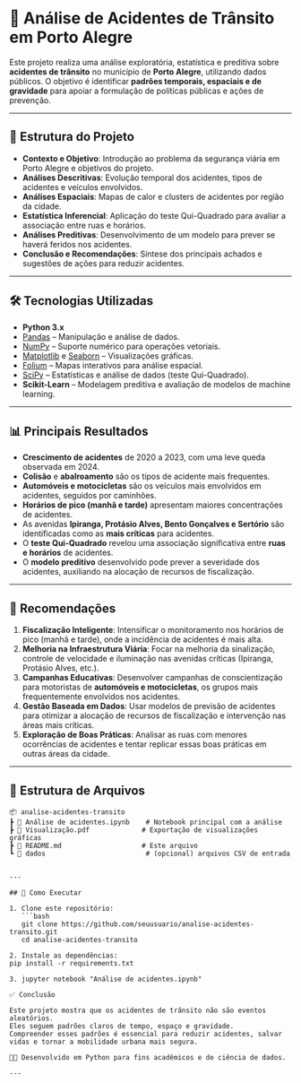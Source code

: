 # 🚦 Análise de Acidentes de Trânsito em Porto Alegre

Este projeto realiza uma análise exploratória, estatística e preditiva sobre **acidentes de trânsito** no município de **Porto Alegre**, utilizando dados públicos. O objetivo é identificar **padrões temporais, espaciais e de gravidade** para apoiar a formulação de políticas públicas e ações de prevenção.

---

## 📑 Estrutura do Projeto

- **Contexto e Objetivo**: Introdução ao problema da segurança viária em Porto Alegre e objetivos do projeto.
- **Análises Descritivas**: Evolução temporal dos acidentes, tipos de acidentes e veículos envolvidos.
- **Análises Espaciais**: Mapas de calor e clusters de acidentes por região da cidade.
- **Estatística Inferencial**: Aplicação do teste Qui-Quadrado para avaliar a associação entre ruas e horários.
- **Análises Preditivas**: Desenvolvimento de um modelo para prever se haverá feridos nos acidentes.
- **Conclusão e Recomendações**: Síntese dos principais achados e sugestões de ações para reduzir acidentes.

---

## 🛠️ Tecnologias Utilizadas

- **Python 3.x**
- [Pandas](https://pandas.pydata.org/) – Manipulação e análise de dados.
- [NumPy](https://numpy.org/) – Suporte numérico para operações vetoriais.
- [Matplotlib](https://matplotlib.org/) e [Seaborn](https://seaborn.pydata.org/) – Visualizações gráficas.
- [Folium](https://python-visualization.github.io/folium/) – Mapas interativos para análise espacial.
- [SciPy](https://scipy.org/) – Estatísticas e análise de dados (teste Qui-Quadrado).
- **Scikit-Learn** – Modelagem preditiva e avaliação de modelos de machine learning.

---

## 📊 Principais Resultados

- **Crescimento de acidentes** de 2020 a 2023, com uma leve queda observada em 2024.
- **Colisão** e **abalroamento** são os tipos de acidente mais frequentes.
- **Automóveis e motocicletas** são os veículos mais envolvidos em acidentes, seguidos por caminhões.
- **Horários de pico (manhã e tarde)** apresentam maiores concentrações de acidentes.
- As avenidas **Ipiranga, Protásio Alves, Bento Gonçalves e Sertório** são identificadas como as **mais críticas** para acidentes.
- O **teste Qui-Quadrado** revelou uma associação significativa entre **ruas e horários** de acidentes.
- O **modelo preditivo** desenvolvido pode prever a severidade dos acidentes, auxiliando na alocação de recursos de fiscalização.

---

## 🧭 Recomendações

1. **Fiscalização Inteligente**: Intensificar o monitoramento nos horários de pico (manhã e tarde), onde a incidência de acidentes é mais alta.
2. **Melhoria na Infraestrutura Viária**: Focar na melhoria da sinalização, controle de velocidade e iluminação nas avenidas críticas (Ipiranga, Protásio Alves, etc.).
3. **Campanhas Educativas**: Desenvolver campanhas de conscientização para motoristas de **automóveis e motocicletas**, os grupos mais frequentemente envolvidos nos acidentes.
4. **Gestão Baseada em Dados**: Usar modelos de previsão de acidentes para otimizar a alocação de recursos de fiscalização e intervenção nas áreas mais críticas.
5. **Exploração de Boas Práticas**: Analisar as ruas com menores ocorrências de acidentes e tentar replicar essas boas práticas em outras áreas da cidade.

---

## 📂 Estrutura de Arquivos

```plaintext
📦 analise-acidentes-transito
┣ 📜 Análise de acidentes.ipynb    # Notebook principal com a análise
┣ 📜 Visualização.pdf             # Exportação de visualizações gráficas
┣ 📜 README.md                    # Este arquivo
┗ 📂 dados                         # (opcional) arquivos CSV de entrada


---

## 🚀 Como Executar

1. Clone este repositório:
   ```bash
   git clone https://github.com/seuusuario/analise-acidentes-transito.git
   cd analise-acidentes-transito

2. Instale as dependências:
pip install -r requirements.txt

3. jupyter notebook "Análise de acidentes.ipynb"

✅ Conclusão

Este projeto mostra que os acidentes de trânsito não são eventos aleatórios.
Eles seguem padrões claros de tempo, espaço e gravidade.
Compreender esses padrões é essencial para reduzir acidentes, salvar vidas e tornar a mobilidade urbana mais segura.

👨‍💻 Desenvolvido em Python para fins acadêmicos e de ciência de dados.

---
